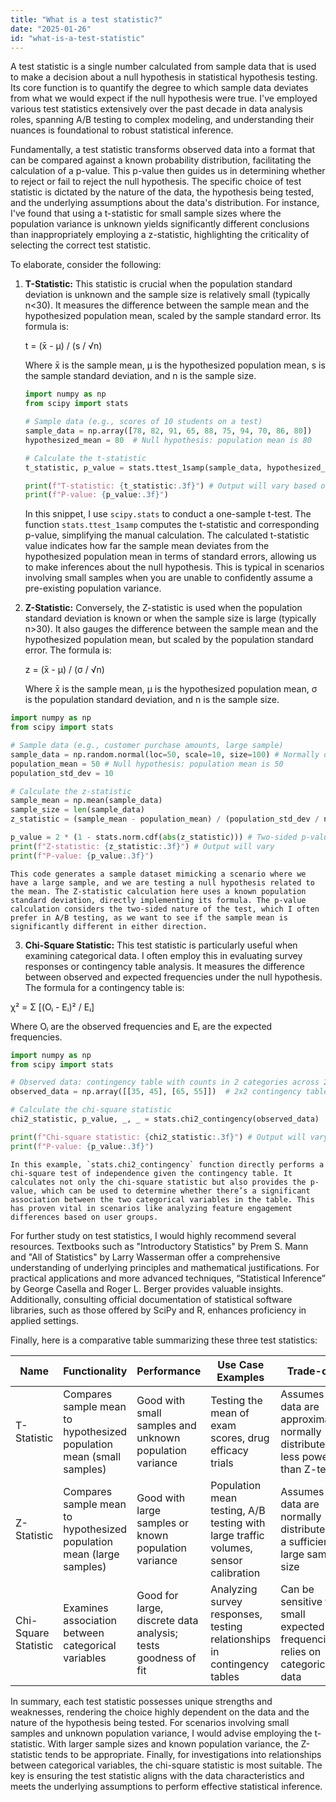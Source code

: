 ```yaml
---
title: "What is a test statistic?"
date: "2025-01-26"
id: "what-is-a-test-statistic"
---
```


A test statistic is a single number calculated from sample data that is used to make a decision about a null hypothesis in statistical hypothesis testing. Its core function is to quantify the degree to which sample data deviates from what we would expect if the null hypothesis were true. I've employed various test statistics extensively over the past decade in data analysis roles, spanning A/B testing to complex modeling, and understanding their nuances is foundational to robust statistical inference.

Fundamentally, a test statistic transforms observed data into a format that can be compared against a known probability distribution, facilitating the calculation of a p-value. This p-value then guides us in determining whether to reject or fail to reject the null hypothesis. The specific choice of test statistic is dictated by the nature of the data, the hypothesis being tested, and the underlying assumptions about the data's distribution. For instance, I've found that using a t-statistic for small sample sizes where the population variance is unknown yields significantly different conclusions than inappropriately employing a z-statistic, highlighting the criticality of selecting the correct test statistic.

To elaborate, consider the following:

1. **T-Statistic:** This statistic is crucial when the population standard deviation is unknown and the sample size is relatively small (typically n<30). It measures the difference between the sample mean and the hypothesized population mean, scaled by the sample standard error. Its formula is:

   t = (x̄ - μ) / (s / √n)

   Where x̄ is the sample mean, μ is the hypothesized population mean, s is the sample standard deviation, and n is the sample size.

   ```python
   import numpy as np
   from scipy import stats

   # Sample data (e.g., scores of 10 students on a test)
   sample_data = np.array([78, 82, 91, 65, 88, 75, 94, 70, 86, 80])
   hypothesized_mean = 80  # Null hypothesis: population mean is 80

   # Calculate the t-statistic
   t_statistic, p_value = stats.ttest_1samp(sample_data, hypothesized_mean)

   print(f"T-statistic: {t_statistic:.3f}") # Output will vary based on sample data
   print(f"P-value: {p_value:.3f}")
   ```

    In this snippet, I use `scipy.stats` to conduct a one-sample t-test. The function `stats.ttest_1samp` computes the t-statistic and corresponding p-value, simplifying the manual calculation. The calculated t-statistic value indicates how far the sample mean deviates from the hypothesized population mean in terms of standard errors, allowing us to make inferences about the null hypothesis. This is typical in scenarios involving small samples when you are unable to confidently assume a pre-existing population variance.

2.  **Z-Statistic:** Conversely, the Z-statistic is used when the population standard deviation is known or when the sample size is large (typically n>30). It also gauges the difference between the sample mean and the hypothesized population mean, but scaled by the population standard error. The formula is:

    z = (x̄ - μ) / (σ / √n)

    Where x̄ is the sample mean, μ is the hypothesized population mean, σ is the population standard deviation, and n is the sample size.

   ```python
   import numpy as np
   from scipy import stats

   # Sample data (e.g., customer purchase amounts, large sample)
   sample_data = np.random.normal(loc=50, scale=10, size=100) # Normally distributed, mean 50, std dev 10
   population_mean = 50 # Null hypothesis: population mean is 50
   population_std_dev = 10

   # Calculate the z-statistic
   sample_mean = np.mean(sample_data)
   sample_size = len(sample_data)
   z_statistic = (sample_mean - population_mean) / (population_std_dev / np.sqrt(sample_size))

   p_value = 2 * (1 - stats.norm.cdf(abs(z_statistic))) # Two-sided p-value
   print(f"Z-statistic: {z_statistic:.3f}") # Output will vary
   print(f"P-value: {p_value:.3f}")

   ```

    This code generates a sample dataset mimicking a scenario where we have a large sample, and we are testing a null hypothesis related to the mean. The Z-statistic calculation here uses a known population standard deviation, directly implementing its formula. The p-value calculation considers the two-sided nature of the test, which I often prefer in A/B testing, as we want to see if the sample mean is significantly different in either direction.

3.  **Chi-Square Statistic:** This test statistic is particularly useful when examining categorical data. I often employ this in evaluating survey responses or contingency table analysis. It measures the difference between observed and expected frequencies under the null hypothesis. The formula for a contingency table is:

   χ² = Σ [(Oᵢ - Eᵢ)² / Eᵢ]

   Where Oᵢ are the observed frequencies and Eᵢ are the expected frequencies.

   ```python
   import numpy as np
   from scipy import stats

   # Observed data: contingency table with counts in 2 categories across 2 groups.
   observed_data = np.array([[35, 45], [65, 55]])  # 2x2 contingency table

   # Calculate the chi-square statistic
   chi2_statistic, p_value, _, _ = stats.chi2_contingency(observed_data)

   print(f"Chi-square statistic: {chi2_statistic:.3f}") # Output will vary
   print(f"P-value: {p_value:.3f}")

   ```

    In this example, `stats.chi2_contingency` function directly performs a chi-square test of independence given the contingency table. It calculates not only the chi-square statistic but also provides the p-value, which can be used to determine whether there’s a significant association between the two categorical variables in the table. This has proven vital in scenarios like analyzing feature engagement differences based on user groups.

For further study on test statistics, I would highly recommend several resources. Textbooks such as "Introductory Statistics" by Prem S. Mann and "All of Statistics" by Larry Wasserman offer a comprehensive understanding of underlying principles and mathematical justifications. For practical applications and more advanced techniques, “Statistical Inference” by George Casella and Roger L. Berger provides valuable insights. Additionally, consulting official documentation of statistical software libraries, such as those offered by SciPy and R, enhances proficiency in applied settings.

Finally, here is a comparative table summarizing these three test statistics:

| Name           | Functionality                                                        | Performance                                                      | Use Case Examples                                            | Trade-offs                                                                    |
| -------------- | -------------------------------------------------------------------- | ---------------------------------------------------------------- | ------------------------------------------------------------- | ----------------------------------------------------------------------------- |
| T-Statistic    | Compares sample mean to hypothesized population mean (small samples)   | Good with small samples and unknown population variance        | Testing the mean of exam scores, drug efficacy trials       | Assumes data are approximately normally distributed; less powerful than Z-test |
| Z-Statistic    | Compares sample mean to hypothesized population mean (large samples) | Good with large samples or known population variance             | Population mean testing, A/B testing with large traffic volumes, sensor calibration | Assumes data are normally distributed or a sufficiently large sample size   |
| Chi-Square Statistic | Examines association between categorical variables                | Good for large, discrete data analysis; tests goodness of fit   | Analyzing survey responses, testing relationships in contingency tables          | Can be sensitive to small expected frequencies; relies on categorical data  |

In summary, each test statistic possesses unique strengths and weaknesses, rendering the choice highly dependent on the data and the nature of the hypothesis being tested. For scenarios involving small samples and unknown population variance, I would advise employing the t-statistic. With larger sample sizes and known population variance, the Z-statistic tends to be appropriate. Finally, for investigations into relationships between categorical variables, the chi-square statistic is most suitable. The key is ensuring the test statistic aligns with the data characteristics and meets the underlying assumptions to perform effective statistical inference.
